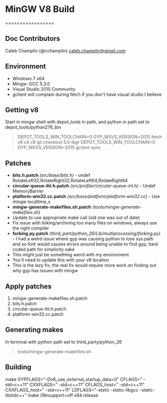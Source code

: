 # MinGW V8 Build
=================

Doc Contributors
-----------------
Caleb Champlin (@cchamplin) <caleb.champlin@gmail.com>


## Environment
* Windows 7 x64
* Mingw: GCC 5.3.0
* Visual Studio 2015 Community
 * gclient will complain during fetch if you don't have visual studio I believe


## Getting v8
Start in mingw shell with depot_tools in path, and python in path set to depot_tools/python276_bin
> DEPOT_TOOLS_WIN_TOOLCHAIN=0 GYP_MSVS_VERSION=2015 fetch v8
> cd v8
> git checkout 5.0-lkgr
> DEPOT_TOOLS_WIN_TOOLCHAIN=0 GYP_MSVS_VERSION=2015 gclient sync


## Patches
* **bits.h.patch** _(src/base/bits.h)_ - undef RotateLeft32,RotateRight32,RotateLeft64,RotateRight64
* **circular-queue-ihl.h.patch** _(src/profiler/circular-queue-inl.h)_ - Undef MemoryBarrier
* **platform-win32.cc.patch** _(src/base/platform/platform-win32.cc)_ - Use mingw localtime_s
* **mingw-generate-makefiles.sh.patch** _(tools/mingw-generate-makefiles.sh)_
 * Update to use appropriate make call (old one was out of date)
 * Fix issue with linking/archiving too many files on windows, always use the right compiler
* **forking.py.patch** _(third_part/python_26/Lib/multiprocessing/forking.py)_ - I had a weird issue where gyp was causing python to lose sys.path and so fork would causes errors around being unable to find gyp, hard coded path for simplicity sake
 * This might just be something weird with my environment
 * You'll need to update this with your v8 location
 * This is the lazy fix, the real fix would require more work on finding out why gyp has issues with mingw


## Apply patches
1. mingw-generate-makefiles.sh.patch
2. bits.h.patch
5. circular-queue-ihl.h.patch
8. platform-win32.cc.patch

## Generating makes
In terminal with python path set to third_party/python_26
> tools/mingw-generate-makefiles.sh

## Building
make GYPFLAGS="-Dv8_use_external_startup_data=0" CFLAGS=" -std=c++11" CXXFLAGS=" -std=c++11"  CFLAGS_host=" -std=c++11" CXXFLAGS_host=" -std=c++11" LDFLAGS="-static -static-libgcc -static-libstdc++" make i18nsupport=off x64.release

